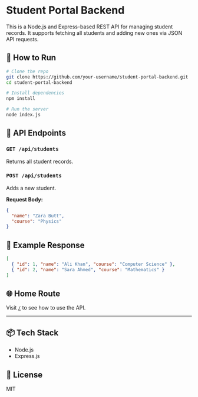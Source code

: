 # Student Portal Backend

This is a Node.js and Express-based REST API for managing student records. It supports fetching all students and adding new ones via JSON API requests.

## 🚀 How to Run

```bash
# Clone the repo
git clone https://github.com/your-username/student-portal-backend.git
cd student-portal-backend

# Install dependencies
npm install

# Run the server
node index.js
```

## 🔌 API Endpoints

### `GET /api/students`
Returns all student records.

### `POST /api/students`
Adds a new student.

**Request Body:**
```json
{
  "name": "Zara Butt",
  "course": "Physics"
}
```

## 🧾 Example Response

```json
[
  { "id": 1, "name": "Ali Khan", "course": "Computer Science" },
  { "id": 2, "name": "Sara Ahmed", "course": "Mathematics" }
]
```

## 🌐 Home Route

Visit [`/`](http://localhost:3000/) to see how to use the API.

---

## 📦 Tech Stack

- Node.js
- Express.js

## 📄 License

MIT
